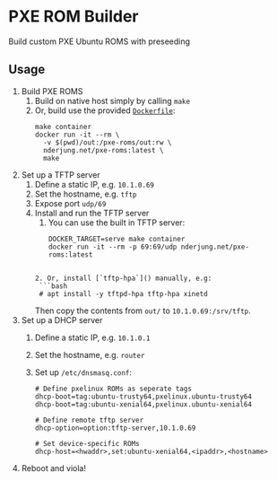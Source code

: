 # PXE ROM Builder

Build custom PXE Ubuntu ROMS with preseeding

## Usage

1. Build PXE ROMS
   1. Build on native host simply by calling `make`
   2. Or, build use the provided [`Dockerfile`](Dockerfile):
      ```
      make container
      docker run -it --rm \
        -v $(pwd)/out:/pxe-roms/out:rw \
        nderjung.net/pxe-roms:latest \
        make
      ```
2. Set up a TFTP server
   1. Define a static IP, e.g. `10.1.0.69`
   2. Set the hostname, e.g. `tftp`
   3. Expose port `udp/69`
   4. Install and run the TFTP server
      1. You can use the built in TFTP server:
         ```
         DOCKER_TARGET=serve make container
         docker run -it --rm -p 69:69/udp nderjung.net/pxe-roms:latest
        ```

      2. Or, install [`tftp-hpa`]() manually, e.g:
         ```bash
         # apt install -y tftpd-hpa tftp-hpa xinetd
         ```
         Then copy the contents from `out/` to `10.1.0.69:/srv/tftp`. 
3. Set up a DHCP server
   1. Define a static IP, e.g. `10.1.0.1` 
   2. Set the hostname, e.g. `router`
   3. Set up `/etc/dnsmasq.conf`:

      ```
      # Define pxelinux ROMs as seperate tags
      dhcp-boot=tag:ubuntu-trusty64,pxelinux.ubuntu-trusty64
      dhcp-boot=tag:ubuntu-xenial64,pxelinux.ubuntu-xenial64

      # Define remote tftp server
      dhcp-option=option:tftp-server,10.1.0.69
      
      # Set device-specific ROMs
      dhcp-host=<hwaddr>,set:ubuntu-xenial64,<ipaddr>,<hostname>
      ```
4. Reboot <hostname> and viola!
